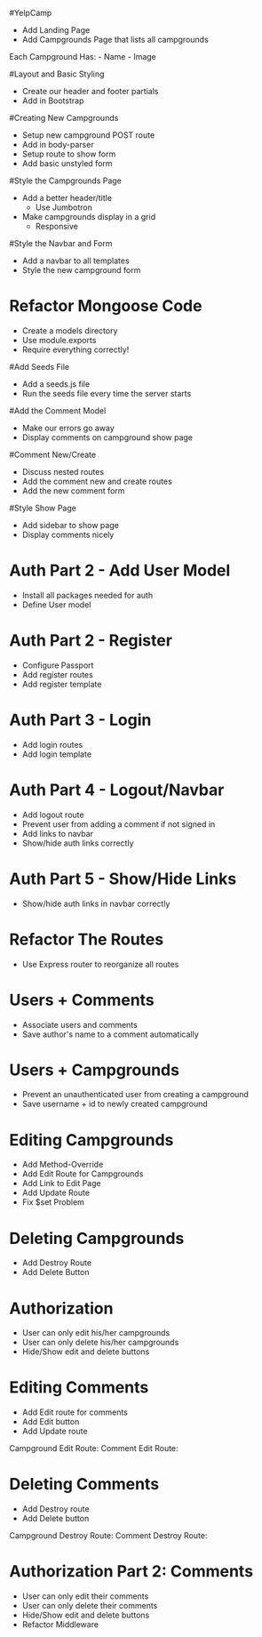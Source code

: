 #YelpCamp

* Add Landing Page
* Add Campgrounds Page that lists all campgrounds

Each Campground Has:
    - Name
    - Image


#Layout and Basic Styling
* Create our header and footer partials
* Add in Bootstrap


#Creating New Campgrounds
* Setup new campground POST route
* Add in body-parser
* Setup route to show form
* Add basic unstyled form


#Style the Campgrounds Page
* Add a better header/title
    - Use Jumbotron
* Make campgrounds display in a grid
    - Responsive

#Style the Navbar and Form
* Add a navbar to all templates
* Style the new campground form

# Refactor Mongoose Code
* Create a models directory
* Use module.exports
* Require everything correctly!

#Add Seeds File
* Add a seeds.js file
* Run the seeds file every time the server starts

#Add the Comment Model
* Make our errors go away
* Display comments on campground show page

#Comment New/Create
* Discuss nested routes
* Add the comment new and create routes
* Add the new comment form

#Style Show Page
* Add sidebar to show page
* Display comments nicely

# Auth Part 2 - Add User Model
* Install all packages needed for auth
* Define User model

# Auth Part 2 - Register
* Configure Passport
* Add register routes
* Add register template

# Auth Part 3 - Login
* Add login routes
* Add login template

# Auth Part 4 - Logout/Navbar
* Add logout route
* Prevent user from adding a comment if not signed in
* Add links to navbar
* Show/hide auth links correctly

# Auth Part 5 - Show/Hide Links
* Show/hide auth links in navbar correctly


# Refactor The Routes
* Use Express router to reorganize all routes

# Users + Comments
* Associate users and comments
* Save author's name to a comment automatically

# Users + Campgrounds
* Prevent an unauthenticated user from creating a campground
* Save username + id to newly created campground

# Editing Campgrounds
* Add Method-Override
* Add Edit Route for Campgrounds
* Add Link to Edit Page
* Add Update Route
* Fix $set Problem

# Deleting Campgrounds
* Add Destroy Route
* Add Delete Button

# Authorization
* User can only edit his/her campgrounds
* User can only delete his/her campgrounds
* Hide/Show edit and delete buttons

# Editing Comments
* Add Edit route for comments
* Add Edit button
* Add Update route

Campground Edit Route:  <!-- /campgrounds/:id/edit -->
Comment Edit Route:     <!-- /campgrounds/:id/comments/:comment_id/edit -->

# Deleting Comments
* Add Destroy route
* Add Delete button

Campground Destroy Route:   <!-- /campgrounds/:id -->
Comment Destroy Route:      <!-- /campgrounds/:id/comments/:comment_id -->

# Authorization Part 2: Comments
* User can only edit their comments
* User can only delete their comments
* Hide/Show edit and delete buttons
* Refactor Middleware